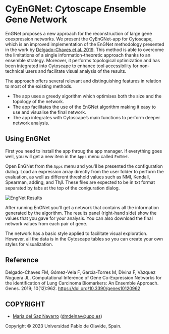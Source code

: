 # CyEnGNet: *Cy*toscape *En*semble *G*ene *N*etwork

EnGNet proposes a new approach for the reconstruction of large gene coexpression networks. We present the CyEnGNet-app for Cytoscape, which is an improved implementation of the EnGNet methodology presented in the work by <a href="https://www.mdpi.com/2073-4425/10/12/962">Delgado-Chaves et al. 2019</a>. This method is able to overcome the limitations of a single information-theoretic approach thanks to an ensemble strategy. Moreover, it performs topological optimization and has been integrated into Cytoscape to enhance tool accessibility for non-technical users and facilitate visual analysis of the results. 

The approach offers several relevant and distinguishing features in relation to most of the existing methods.
* The app uses a greedy algorithm which optimises both the size and the topology of the network. 
* The app facilitates the use of the EnGNet algorithm making it easy to use and visualise the final network. 
* The app integrates with Cytoscape’s main functions to perform deeper network analysis.



## Using EnGNet

First you need to install the app throug the app manager. If everything goes well, you will get a new item in the `Apps` menu called `EnGNet`.

Open EnGNet from the `Apps` menu and you'll be presented the configuration dialog. Load an expression array directly from the user folder to perform the evaluation, as well as different
threshold values such as NMI, Kendall, Spearman, adding, and Th𝛽. These files are expected to be in txt format separated by tabs at the top of the coniguration dialog.

![EngNet Results](https://raw.githubusercontent.com/mariadsn/CyEnGNet-APP/imagen/Fig2-inputParameter.png "EnGNet config")

After running EnGNet you'll get a network that contains all the information generated by the algorithm. The results panel (right-hand side) show the values that you gave for your analysis. You can also download the final network values from each pair of gene.

The network has a basic style applied to facilitate visual exploration. However, all the data is in the Cytoscape tables so you can create your own styles for visualization. 

## Reference
Delgado-Chaves FM, Gómez-Vela F, García-Torres M, Divina F, Vázquez Noguera JL. Computational Inference of Gene Co-Expression Networks for the identification of Lung Carcinoma Biomarkers: An Ensemble Approach. Genes. 2019; 10(12):962. https://doi.org/10.3390/genes10120962 
  

## COPYRIGHT
* <a href="mailto:dmdelnav@upo.es">Maria del Saz Navarro</a> (<a href="mailto:dmdelnav@upo.es">dmdelnav@upo.es</a>)

Copyright © 2023 Universidad Pablo de Olavide, Spain.
